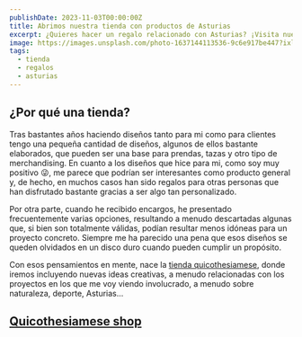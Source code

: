 ```yaml
---
publishDate: 2023-11-03T00:00:00Z
title: Abrimos nuestra tienda con productos de Asturias
excerpt: ¿Quieres hacer un regalo relacionado con Asturias? ¡Visita nuestra tienda!
image: https://images.unsplash.com/photo-1637144113536-9c6e917be447?ixlib=rb-4.0.3&ixid=M3wxMjA3fDB8MHxwaG90by1wYWdlfHx8fGVufDB8fHx8fA%3D%3D&auto=format&fit=crop&w=1674&q=80
tags:
  - tienda
  - regalos
  - asturias
---
```


## ¿Por qué una tienda?

Tras bastantes años haciendo diseños tanto para mi como para clientes tengo una pequeña cantidad de diseños, algunos de ellos bastante elaborados, que pueden ser una base para prendas, tazas y otro tipo de merchandising. En cuanto a los diseños que hice para mi, como soy muy positivo 😜, me parece que podrían ser interesantes como producto general y, de hecho, en muchos casos han sido regalos para otras personas que han disfrutado bastante gracias a ser algo tan personalizado.

Por otra parte, cuando he recibido encargos, he presentado frecuentemente varias opciones, resultando a menudo descartadas algunas que, si bien son totalmente válidas, podían resultar menos idóneas para un proyecto concreto. Siempre me ha parecido una pena que esos diseños se queden olvidados en un disco duro cuando pueden cumplir un propósito.

Con esos pensamientos en mente, nace la <a href="https://www.latostadora.com/shop/quicothesiamese/" title="Ir a la tienda" target="_blank">tienda quicothesiamese</a>, donde iremos incluyendo nuevas ideas creativas, a menudo relacionadas con los proyectos en los que me voy viendo involucrado, a menudo sobre naturaleza, deporte, Asturias...

## <a href="https://www.latostadora.com/shop/quicothesiamese/" title="Ir a la tienda" target="_blank">Quicothesiamese shop</a>

